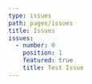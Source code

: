 ```yaml
---
type: issues
path: pages/issues
title: Issues
issues:
  - number: 0
    position: 1
    featured: true
    title: Test Issue
---
```


